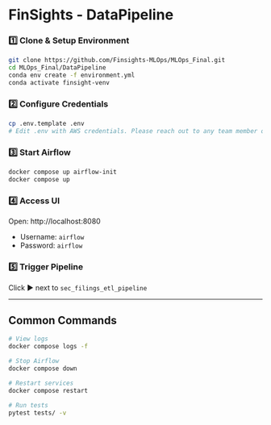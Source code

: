 # FinSights - DataPipeline 

### 1️⃣ Clone & Setup Environment
```bash
git clone https://github.com/Finsights-MLOps/MLOps_Final.git
cd MLOps_Final/DataPipeline
conda env create -f environment.yml
conda activate finsight-venv
```

### 2️⃣ Configure Credentials
```bash
cp .env.template .env
# Edit .env with AWS credentials. Please reach out to any team member of Group 4 for the access keys
```

### 3️⃣ Start Airflow
```bash
docker compose up airflow-init
docker compose up
```

### 4️⃣ Access UI
Open: http://localhost:8080
- Username: `airflow`
- Password: `airflow`

### 5️⃣ Trigger Pipeline
Click ▶️ next to `sec_filings_etl_pipeline`

---

## Common Commands
```bash
# View logs
docker compose logs -f

# Stop Airflow
docker compose down

# Restart services
docker compose restart

# Run tests
pytest tests/ -v
```
